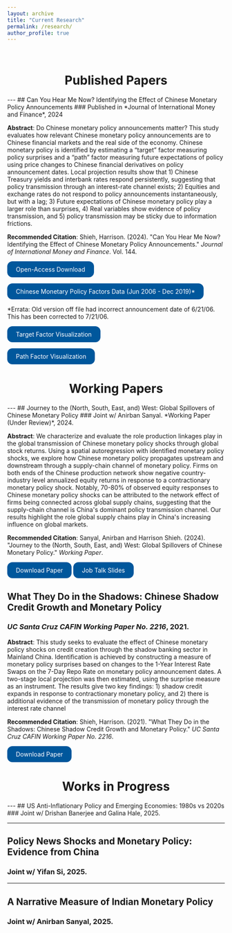```yaml
---
layout: archive
title: "Current Research"
permalink: /research/
author_profile: true
---
```


<br>

<h1 style="text-align: center;">Published Papers </h1>
---
## Can You Hear Me Now? Identifying the Effect of Chinese Monetary Policy Announcements 
### Published in *Journal of International Money and Finance*, 2024

**Abstract**: Do Chinese monetary policy announcements matter? This study evaluates how relevant Chinese monetary policy announcements are to Chinese financial markets and the real side of the economy. Chinese monetary policy is identified by estimating a “target” factor measuring policy surprises and a “path” factor measuring future expectations of policy using price changes to Chinese financial derivatives on policy announcement dates. Local projection results show that 1) Chinese Treasury yields and interbank rates respond persistently, suggesting that policy transmission through an interest-rate channel exists; 2) Equities and exchange rates do not respond to policy announcements instantaneously, but with a lag; 3) Future expectations of Chinese monetary policy play a larger role than surprises, 4) Real variables show evidence of policy transmission, and 5) policy transmission may be sticky due to information frictions.

**Recommended Citation**: Shieh, Harrison. (2024). "Can You Hear Me Now? Identifying the Effect of Chinese Monetary Policy Announcements." *Journal of International Money and Finance*. Vol. 144.
<br>

<a href="https://doi.org/10.1016/j.jimonfin.2024.103078" style="display: inline-block; background-color: #00579C; color: white; padding: 10px 20px; text-align: center; text-decoration: none; font-size: inherit; border-radius: 12px; transition: background-color 0.3s;">Open-Access Download</a>

<a href="/files/ChinaMPFactors_Dec2019.xlsx" style="display: inline-block; background-color: #00579C; color: white; padding: 10px 20px; text-align: center; text-decoration: none; font-size: inherit; border-radius: 12px; transition: background-color 0.3s;">Chinese Monetary Policy Factors Data (Jun 2006 - Dec 2019)* </a> 

*Errata: Old version off file had incorrect announcement date of 6/21/06. This has been corrected to 7/21/06. 

<a href="/files/TargetFactorShare.png" style="display: inline-block; background-color: #00579C; color: white; padding: 10px 20px; text-align: center; text-decoration: none; font-size: inherit; border-radius: 12px; transition: background-color 0.3s;">Target Factor Visualization </a>

<a href="/files/PathFactorShare.png" style="display: inline-block; background-color: #00579C; color: white; padding: 10px 20px; text-align: center; text-decoration: none; font-size: inherit; border-radius: 12px; transition: background-color 0.3s;">Path Factor Visualization </a>

<h1 style="text-align: center;"> Working Papers </h1>
---
## Journey to the (North, South, East, and) West: Global Spillovers of Chinese Monetary Policy
### Joint w/ Anirban Sanyal. *Working Paper (Under Review)*, 2024. 

**Abstract**: We characterize and evaluate the role production linkages play in the global transmission of Chinese monetary policy shocks through global stock returns. Using a spatial autoregression with identified monetary policy shocks, we explore how Chinese monetary policy propagates upstream and downstream through a supply-chain channel of monetary policy. Firms on both ends of the Chinese production network show negative country-industry level annualized equity returns in response to a contractionary monetary policy shock. Notably, 70-80\%  of observed equity responses to Chinese monetary policy shocks can be attributed to the network effect of firms being connected across global supply chains, suggesting that the supply-chain channel is China's dominant policy transmission channel. Our results highlight the role global supply chains play in China's increasing influence on global markets. 


**Recommended Citation**: Sanyal, Anirban and Harrison Shieh. (2024). "Journey to the (North, South, East, and) West: Global Spillovers of Chinese Monetary Policy." *Working Paper*.
<br>

<a href="https://www.dropbox.com/scl/fi/p0v4uft876uvmki9kid4i/PBOCGlobalSpillovers.pdf?rlkey=ufp7dmio3ay2l38ntshugrd7p&dl=0" style="display: inline-block; background-color: #00579C; color: white; padding: 10px 20px; text-align: center; text-decoration: none; font-size: inherit; border-radius: 12px; transition: background-color 0.3s;">Download Paper</a> <a href="https://www.dropbox.com/scl/fi/p0v4uft876uvmki9kid4i/PBOCGlobalSpillovers.pdf?rlkey=ufp7dmio3ay2l38ntshugrd7p&dl=0" style="display: inline-block; background-color: #00579C; color: white; padding: 10px 20px; text-align: center; text-decoration: none; font-size: inherit; border-radius: 12px; transition: background-color 0.3s;">Job Talk Slides</a>

## What They Do in the Shadows: Chinese Shadow Credit Growth and Monetary Policy
### *UC Santa Cruz CAFIN Working Paper No. 2216*, 2021. 

**Abstract**: This study seeks to evaluate the effect of Chinese monetary policy shocks on credit creation through the shadow banking sector in Mainland China. Identification is achieved by constructing a measure of monetary policy surprises based on changes to the 1-Year Interest Rate Swaps on the 7-Day Repo Rate on monetary policy announcement dates. A two-stage local projection was then estimated, using the surprise measure as an instrument. The results give two key findings: 1) shadow credit expands in response to contractionary monetary policy, and 2) there is additional evidence of the transmission of monetary policy through the interest rate channel 

**Recommended Citation**: Shieh, Harrison. (2021). "What They Do in the Shadows: Chinese Shadow Credit Growth and Monetary Policy." *UC Santa Cruz CAFIN Working Paper No. 2216*.
<br>

<a href="https://www.dropbox.com/scl/fi/98b9zejekfnpkmukcmnwz/ChinaShadowMP_Manuscript_v1.pdf?rlkey=hllynt18v7fl3xvb5sfl8yfkp&dl=0" style="display: inline-block; background-color: #00579C; color: white; padding: 10px 20px; text-align: center; text-decoration: none; font-size: inherit; border-radius: 12px; transition: background-color 0.3s;">Download Paper</a>


<h1 style="text-align: center;"> Works in Progress </h1>
---
## US Anti-Inflationary Policy and Emerging Economies: 1980s vs 2020s
### Joint w/ Drishan Banerjee and Galina Hale, 2025. 

---
## Policy News Shocks and Monetary Policy: Evidence from China
### Joint w/ Yifan Si, 2025. 

---
## A Narrative Measure of Indian Monetary Policy
### Joint w/ Anirban Sanyal, 2025. 
